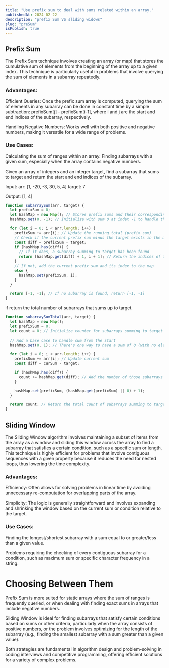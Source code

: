 ```yaml
---
title: "Use prefix sum to deal with sums related within an array."
publishedAt: 2024-02-22
description: "prefix Sum VS sliding widows"
slug: "preSum"
isPublish: true
---
```


## Prefix Sum

The Prefix Sum technique involves creating an array (or map) that stores the cumulative sum of elements from the beginning of the array up to a given index. This technique is particularly useful in problems that involve querying the sum of elements in a subarray repeatedly.

### Advantages:

Efficient Queries: Once the prefix sum array is computed, querying the sum of elements in any subarray can be done in constant time by a simple subtraction: prefixSum[j] - prefixSum[i-1], where i and j are the start and end indices of the subarray, respectively.

Handling Negative Numbers: Works well with both positive and negative numbers, making it versatile for a wide range of problems.

### Use Cases:

Calculating the sum of ranges within an array.
Finding subarrays with a given sum, especially when the array contains negative numbers.

Given an array of integers and an integer target, find a subarray that sums to target and return the start and end indices of the subarray.

Input: arr: [1, -20, -3, 30, 5, 4] target: 7

Output: [1, 4]

```js
function subarraySum(arr, target) {
  let prefixSum = 0;
  let hashMap = new Map(); // Stores prefix sums and their corresponding indices
  hashMap.set(0, -1); // Initialize with sum 0 at index -1 to handle the case where the subarray starts from index 0

  for (let i = 0; i < arr.length; i++) {
    prefixSum += arr[i]; // Update the running total (prefix sum)
    // Check if the current prefix sum minus the target exists in the map
    const diff = prefixSum - target;
    if (hashMap.has(diff)) {
      // If it does, a subarray summing to target has been found
      return [hashMap.get(diff) + 1, i + 1]; // Return the indices of the subarray
    }
    // If not, add the current prefix sum and its index to the map
    else {
      hashMap.set(prefixSum, i);
    }
  }

  return [-1, -1]; // If no subarray is found, return [-1, -1]
}
```

if return the total number of subarrays that sums up to target.

```js
function subarraySumTotal(arr, target) {
  let hashMap = new Map();
  let prefixSum = 0;
  let count = 0; // Initialize counter for subarrays summing to target

  // Add a base case to handle sum from the start
  hashMap.set(0, 1); // There's one way to have a sum of 0 (with no elements)

  for (let i = 0; i < arr.length; i++) {
    prefixSum += arr[i]; // Update current sum
    const diff = curSum - target;

    if (hashMap.has(diff)) {
      count += hashMap.get(diff); // Add the number of those subarrays to count
    }

    hashMap.set(prefixSum, (hashMap.get(prefixSum) || 0) + 1);
  }

  return count; // Return the total count of subarrays summing to target
}
```

## Sliding Window

The Sliding Window algorithm involves maintaining a subset of items from the array as a window and sliding this window across the array to find a subarray that satisfies a certain condition, such as a specific sum or length. This technique is highly efficient for problems that involve contiguous sequences with a given property because it reduces the need for nested loops, thus lowering the time complexity.

### Advantages:

Efficiency: Often allows for solving problems in linear time by avoiding unnecessary re-computation for overlapping parts of the array.

Simplicity: The logic is generally straightforward and involves expanding and shrinking the window based on the current sum or condition relative to the target.

### Use Cases:

Finding the longest/shortest subarray with a sum equal to or greater/less than a given value.

Problems requiring the checking of every contiguous subarray for a condition, such as maximum sum or specific character frequency in a string.

# Choosing Between Them

Prefix Sum is more suited for static arrays where the sum of ranges is frequently queried, or when dealing with finding exact sums in arrays that include negative numbers.

Sliding Window is ideal for finding subarrays that satisfy certain conditions based on sums or other criteria, particularly when the array consists of positive numbers, or the problem involves optimizing for the length of the subarray (e.g., finding the smallest subarray with a sum greater than a given value).

Both strategies are fundamental in algorithm design and problem-solving in coding interviews and competitive programming, offering efficient solutions for a variety of complex problems.

